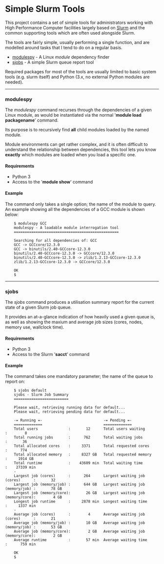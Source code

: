 # Simple Slurm Tools

This project contains a set of simple tools for administrators working with High Performance Computer facilities largely based on [Slurm](https://slurm.schedmd.com/documentation.html) and the common supporting tools which are often used alongside Slurm.

The tools are fairly simple, usually performing a single function, and are modelled around tasks that I tend to do on a regular basis.

   * [modulespy](#modulespy) - A Linux *module* dependency finder
   * [sjobs](#sjobs) - A simple Slurm queue report tool

Required packages for most of the tools are usually limited to basic system tools (e.g. slurm itself) and Python (3.x, no external Python modules are needed).

---

### modulespy

The *modulespy* command recurses through the dependencies of a given Linux module, as would be instantiated via the normal '**module load packagename**' command.

Its purpose is to recursively find **all** child modules loaded by the named module. 

Module environments can get rather complex, and it is often difficult to understand the relationship between dependencies, this tool lets you know **exactly** which modules are loaded when you load a specific one.

#### Requirements

   * Python 3
   * Access to the '**module show**' command

#### Example

The command only takes a single option; the name of the module to query. An example showing all the dependencies of a GCC module is shown below:

        $ modulespy GCC
        modulespy - A loadable module interrogation tool
        ================================================
    
        Searching for all dependencies of: GCC
        GCC -> GCCcore/12.3.0
        GCC -> binutils/2.40-GCCcore-12.3.0
        binutils/2.40-GCCcore-12.3.0 -> GCCcore/12.3.0
        binutils/2.40-GCCcore-12.3.0 -> zlib/1.2.13-GCCcore-12.3.0
        zlib/1.2.13-GCCcore-12.3.0 -> GCCcore/12.3.0
    
        OK
        $
---

### sjobs

The *sjobs* command produces a utilisation summary report for the current state of a given Slurm job queue.

It provides an at-a-glance indication of how heavily used a given queue is, as well as showing the maxium and average job sizes (cores, nodes, memory use, wallclock time). 

#### Requirements

   * Python 3
   * Access to the Slurm '**sacct**' command

#### Example

The command takes one mandatory parameter; the name of the queue to report on:

        $ sjobs default
        sjobs - Slurm Job Summary
        =========================

        Please wait, retrieving running data for default...
        Please wait, retrieving pending data for default...

        -= Running =-                            -= Pending =-
        =============                            =============
        Total users              :       12      Total users waiting              :        8
        Total running jobs       :      762      Total waiting jobs               :       36
        Total allocated cores    :     3371      Total requested cores            :      774
        Total allocated memory   :     8327 GB   Total requested memory           :     1914 GB
        Total runtime            :    43609 min  Total waiting time               :    27339 min
        -
        Largest job (cores)      :      264      Largest waiting job (cores)      :       32
        Largest job (memory/job) :      644 GB   Largest waiting job (memory/job) :       78 GB
        Largest job (memory/core):       26 GB   Largest waiting job (memory/core):        4 GB
        Longest job runtime      :     2878 min  Longest waiting time             :     1337 min
        -
        Average job (cores)      :        4      Average waiting job (cores)      :       21
        Average job (memory/job) :       10 GB   Average waiting job (memory/job) :       53 GB
        Average job (memory/core):        2 GB   Average waiting job (memory/core):        2 GB
        Average runtime          :       57 min  Average waiting time             :      759 min

        OK
        $